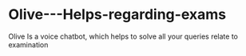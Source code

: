 # Olive---Helps-regarding-exams
Olive Is a voice chatbot, which helps to solve all your queries relate to examination
